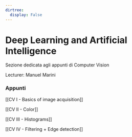 ```yaml
---
dirtree:
  display: False
---
```


# Deep Learning and Artificial Intelligence

Sezione dedicata agli appunti di Computer Vision

Lecturer:  Manuel Marini

### Appunti

[[CV I - Basics of image acquisition]]

[[CV II - Color]]

[[CV III - Histograms]]

[[CV IV - Filtering + Edge detection]]
